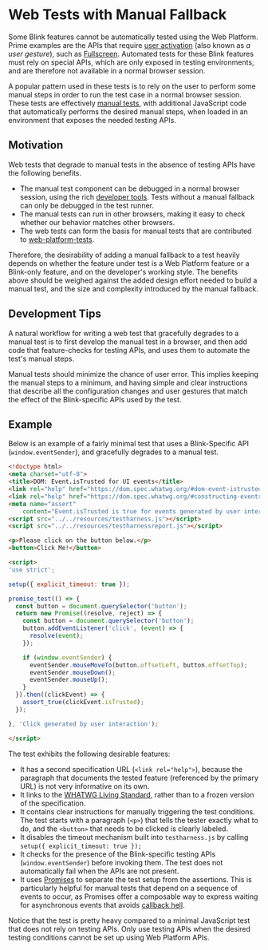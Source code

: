 # Web Tests with Manual Fallback

Some Blink features cannot be automatically tested using the Web Platform. Prime
examples are the APIs that require
[user activation](https://html.spec.whatwg.org/multipage/interaction.html#tracking-user-activation)
(also known as _a user gesture_), such as [Fullscreen](https://developer.mozilla.org/en-US/docs/Web/API/Fullscreen_API).
Automated tests for these Blink features must rely on special APIs, which are
only exposed in testing environments, and are therefore not available in a
normal browser session.

A popular pattern used in these tests is to rely on the user to perform some
manual steps in order to run the test case in a normal browser session. These
tests are effectively
[manual tests](https://web-platform-tests.org/writing-tests/manual.html), with
additional JavaScript code that automatically performs the desired manual steps,
when loaded in an environment that exposes the needed testing APIs.

## Motivation

Web tests that degrade to manual tests in the absence of testing APIs have
the following benefits.

* The manual test component can be debugged in a normal browser session, using
  the rich [developer tools](https://developer.chrome.com/devtools). Tests
  without a manual fallback can only be debugged in the test runner.
* The manual tests can run in other browsers, making it easy to check whether
  our behavior matches other browsers.
* The web tests can form the basis for manual tests that are contributed to
  [web-platform-tests](./web_platform_tests.md).

Therefore, the desirability of adding a manual fallback to a test heavily
depends on whether the feature under test is a Web Platform feature or a
Blink-only feature, and on the developer's working style. The benefits above
should be weighed against the added design effort needed to build a manual test,
and the size and complexity introduced by the manual fallback.

## Development Tips

A natural workflow for writing a web test that gracefully degrades to a
manual test is to first develop the manual test in a browser, and then add code
that feature-checks for testing APIs, and uses them to automate the test's
manual steps.

Manual tests should minimize the chance of user error. This implies keeping the
manual steps to a minimum, and having simple and clear instructions that
describe all the configuration changes and user gestures that match the effect
of the Blink-specific APIs used by the test.

## Example

Below is an example of a fairly minimal test that uses a Blink-Specific API
(`window.eventSender`), and gracefully degrades to a manual test.

```html
<!doctype html>
<meta charset="utf-8">
<title>DOM: Event.isTrusted for UI events</title>
<link rel="help" href="https://dom.spec.whatwg.org/#dom-event-istrusted">
<link rel="help" href="https://dom.spec.whatwg.org/#constructing-events">
<meta name="assert"
    content="Event.isTrusted is true for events generated by user interaction">
<script src="../../resources/testharness.js"></script>
<script src="../../resources/testharnessreport.js"></script>

<p>Please click on the button below.</p>
<button>Click Me!</button>

<script>
'use strict';

setup({ explicit_timeout: true });

promise_test(() => {
  const button = document.querySelector('button');
  return new Promise((resolve, reject) => {
    const button = document.querySelector('button');
    button.addEventListener('click', (event) => {
      resolve(event);
    });

    if (window.eventSender) {
      eventSender.mouseMoveTo(button.offsetLeft, button.offsetTop);
      eventSender.mouseDown();
      eventSender.mouseUp();
    }
  }).then((clickEvent) => {
    assert_true(clickEvent.isTrusted);
  });

}, 'Click generated by user interaction');

</script>
```

The test exhibits the following desirable features:

* It has a second specification URL (`<link rel="help">`), because the paragraph
  that documents the tested feature (referenced by the primary URL) is not very
  informative on its own.
* It links to the
  [WHATWG Living Standard](https://wiki.whatwg.org/wiki/FAQ#What_does_.22Living_Standard.22_mean.3F),
  rather than to a frozen version of the specification.
* It contains clear instructions for manually triggering the test conditions.
  The test starts with a paragraph (`<p>`) that tells the tester exactly what to
  do, and the `<button>` that needs to be clicked is clearly labeled.
* It disables the timeout mechanism built into `testharness.js` by calling
  `setup({ explicit_timeout: true });`
* It checks for the presence of the Blink-specific testing APIs
  (`window.eventSender`) before invoking them. The test does not automatically
  fail when the APIs are not present.
* It uses [Promises](https://developer.mozilla.org/docs/Web/JavaScript/Reference/Global_Objects/Promise)
  to separate the test setup from the assertions. This is particularly helpful
  for manual tests that depend on a sequence of events to occur, as Promises
  offer a composable way to express waiting for asynchronous events that avoids
  [callback hell](http://stackabuse.com/avoiding-callback-hell-in-node-js/).

Notice that the test is pretty heavy compared to a minimal JavaScript test that
does not rely on testing APIs. Only use testing APIs when the desired testing
conditions cannot be set up using Web Platform APIs.
